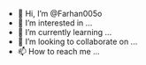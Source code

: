 - 👋 Hi, I’m @Farhan005o
- 👀 I’m interested in ...
- 🌱 I’m currently learning ...
- 💞️ I’m looking to collaborate on ...
- 📫 How to reach me ...

<!---
Farhan005o/Farhan005o is a ✨ special ✨ repository because its `README.md` (this file) appears on your GitHub profile.
You can click the Preview link to take a look at your changes.
--->
